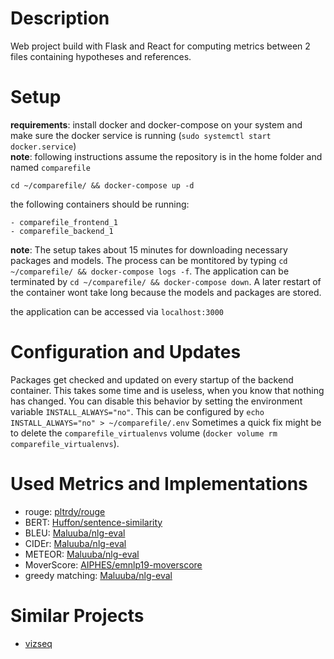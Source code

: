 # Description

Web project build with Flask and React for computing metrics between 2 files containing hypotheses and references.

# Setup

**requirements**: install docker and docker-compose on your system and make sure
the docker service is running (`sudo systemctl start docker.service`)  
**note**: following instructions assume the repository is in the home folder and named `comparefile`

`cd ~/comparefile/ && docker-compose up -d`

the following containers should be running:

    - comparefile_frontend_1
    - comparefile_backend_1

**note**: The setup takes about 15 minutes for downloading necessary packages and models.
The process can be montitored by typing `cd ~/comparefile/ && docker-compose logs -f`.
The application can be terminated by `cd ~/comparefile/ && docker-compose down`.
A later restart of the container wont take long because the models and packages are stored.

the application can be accessed via `localhost:3000`

# Configuration and Updates

Packages get checked and updated on every startup of the backend container. This takes some time and is useless, when you know that nothing has changed.
You can disable this behavior by setting the environment variable `INSTALL_ALWAYS="no"`. This can be configured by `echo INSTALL_ALWAYS="no" > ~/comparefile/.env`
Sometimes a quick fix might be to delete the `comparefile_virtualenvs` volume (`docker volume rm comparefile_virtualenvs`).

# Used Metrics and Implementations
- rouge: [pltrdy/rouge](https://github.com/pltrdy/rouge)
- BERT: [Huffon/sentence-similarity](https://github.com/Huffon/sentence-similarity)
- BLEU: [Maluuba/nlg-eval](https://github.com/Maluuba/nlg-eval)
- CIDEr: [Maluuba/nlg-eval](https://github.com/Maluuba/nlg-eval)
- METEOR: [Maluuba/nlg-eval](https://github.com/Maluuba/nlg-eval)
- MoverScore: [AIPHES/emnlp19-moverscore](https://github.com/AIPHES/emnlp19-moverscore)
- greedy matching: [Maluuba/nlg-eval](https://github.com/Maluuba/nlg-eval)

# Similar Projects
- [vizseq](https://github.com/facebookresearch/vizseq)

